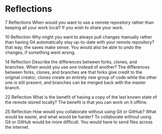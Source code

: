 # Reflections

7 Reflections
  When would you want to use a remote repository rather than keeping all your work local?
If you wish to share your work.

10 Reflection
  Why might you want to always pull changes manually rather than having Git automatically stay up-to-date with your remote repository?
that way, the saves make sense. You would also be able to undo the changes, if something went wrong.

14 Reflection
  Describe the differences between forks, clones, and branches. When would you use one instead of another?
The differences between forks, clones, and branches are that forks give credit to the original creator, clones create an entirely new group of code while the other one is still present, and branches can be merged back with the master branch.

22 Reflection
What is the benefit of having a copy of the last known state of the remote stored locally?
The benefit is that you can work on it offline.

25 Reflection
How would you collaborate without using Git or GitHub? What would be easier, and what would be harder?
To collaborate without using Git or GitHub would be more difficult. You would have to send files across the internet.

